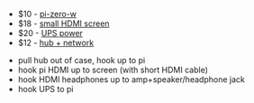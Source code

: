 * $10 - [pi-zero-w](https://www.raspberrypi.org/products/raspberry-pi-zero-w/)
* $18 - [small HDMI screen](https://www.aliexpress.com/item/4000345265502.html?spm=a2g0o.detail.1000060.1.ab2d24a4bMbaAQ&gps-id=pcDetailBottomMoreThisSeller&scm=1007.13339.169870.0&scm_id=1007.13339.169870.0&scm-url=1007.13339.169870.0&pvid=1ab57cec-e563-440d-8570-2aa95f031f83&_t=gps-id:pcDetailBottomMoreThisSeller,scm-url:1007.13339.169870.0,pvid:1ab57cec-e563-440d-8570-2aa95f031f83,tpp_buckets:668%230%23131923%2323_668%23808%234094%23270_668%23888%233325%237_668%232846%238110%23307_668%232717%237563%23519_668%231000022185%231000066058%230_668%233468%2315617%23805)
* $20 - [UPS power](https://www.aliexpress.com/item/32954180664.html?spm=2114.search0302.3.9.69cd3c36la2eDi&ws_ab_test=searchweb0_0,searchweb201602_0,searchweb201603_0,ppcSwitch_0&algo_pvid=aeb00137-ee67-4916-813d-8221e5e66385&algo_expid=aeb00137-ee67-4916-813d-8221e5e66385-1)
* $12 - [hub + network](https://www.amazon.com/gp/product/B078MNW25Q/ref=ppx_yo_dt_b_asin_title_o04_s00?ie=UTF8&psc=1)

- pull hub out of case, hook up to pi
- hook pi HDMI up to screen (with short HDMI cable)
- hook HDMI headphones up to amp+speaker/headphone jack
- hook UPS to pi

